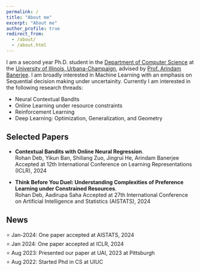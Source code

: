 ```yaml
---
permalink: /
title: "About me"
excerpt: "About me"
author_profile: true
redirect_from: 
  - /about/
  - /about.html
---
```


I am a second year Ph.D. student in the [Department of Computer Science](https://www.cs.illinois.edu) at the [University of Illinois, Urbana-Champaign](https://www.illinois.edu), advised by [Prof. Arindam Banerjee](https://arindam.cs.illinois.edu/). I am broadly interested in Machine Learning with an emphasis on Sequential decision making under uncertainity. Currently I am interested in the following research threads:

- Neural Contextual Bandits
- Online Learning under resource constraints
- Reinforcement Learning
- Deep Learning: Optimization, Generalization, and Geometry


## Selected Papers
- **Contextual Bandits with Online Neural Regression**.  
Rohan Deb, Yikun Ban, Shiliang Zuo, Jingrui He, Arindam Banerjee  
Accepted at 12th International Conference on Learning Representations (ICLR), 2024

- **Think Before You Duel: Understanding Complexities of Preference Learning under
Constrained Resources**.  
Rohan Deb, Aadirupa Saha
Accepted at 27th International Conference on Artificial Intelligence and Statistics (AISTATS), 2024

## News
⭐ Jan-2024: One paper accepted at AISTATS, 2024  
⭐ Jan 2024: One paper accepted at ICLR, 2024  
⭐ Aug 2023: Presented our paper at UAI, 2023 at Pittsburgh  
⭐ Aug 2022: Started Phd in CS at UIUC  
